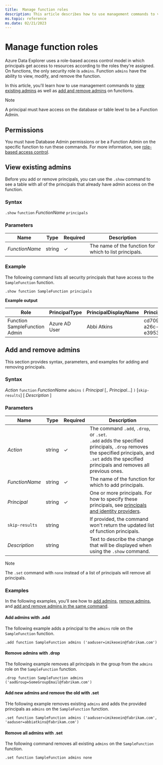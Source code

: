```yaml
---
title:  Manage function roles
description: This article describes how to use management commands to view, add, and remove function admins on the function level in Azure Data Explorer.
ms.topic: reference
ms.date: 02/21/2023
---
```


# Manage function roles

Azure Data Explorer uses a role-based access control model in which principals get access to resources according to the roles they're assigned. On functions, the only security role is `admins`. Function `admins` have the ability to view, modify, and remove the function.

In this article, you'll learn how to use management commands to [view existing admins](#view-existing-admins) as well as [add and remove admins](#add-and-remove-admins) on functions.

> [!NOTE]
> A principal must have access on the database or table level to be a Function Admin.

## Permissions

You must have Database Admin permissions or be a Function Admin on the specific function to run these commands. For more information, see [role-based access control](access-control/role-based-access-control.md).

## View existing admins

Before you add or remove principals, you can use the `.show` command to see a table with all of the principals that already have admin access on the function.

### Syntax

`.show` `function` *FunctionName* `principals`

### Parameters

|Name|Type|Required|Description|
|--|--|--|--|
| *FunctionName* | string | &check; | The name of the function for which to list principals.|

### Example

The following command lists all security principals that have access to the `SampleFunction` function.

```kusto
.show function SampleFunction principals
```

**Example output**

|Role |PrincipalType |PrincipalDisplayName |PrincipalObjectId |PrincipalFQN|
|---|---|---|---|---|
|Function SampleFunction Admin |Azure AD User |Abbi Atkins |cd709aed-a26c-e3953dec735e |aaduser=abbiatkins@fabrikam.com|

## Add and remove admins

This section provides syntax, parameters, and examples for adding and removing principals.

### Syntax

*Action* `function` *FunctionName* `admins` `(` *Principal* [`,` *Principal*...] `)` [`skip-results`] [ *Description* ]

### Parameters

|Name|Type|Required|Description|
|--|--|--|--|
| *Action* | string | &check; | The command `.add`, `.drop`, or `.set`.<br/>`.add` adds the specified principals, `.drop` removes the specified principals, and `.set` adds the specified principals and removes all previous ones.|
| *FunctionName* | string | &check; | The name of the function for which to add principals.|
| *Principal* | string | &check; | One or more principals. For how to specify these principals, see [principals and identity providers](./access-control/referencing-security-principals.md).|
| `skip-results` | string | | If provided, the command won't return the updated list of function principals.|
| *Description* | string | | Text to describe the change that will be displayed when using the `.show` command.|

> [!NOTE]
> The `.set` command with `none` instead of a list of principals will remove all principals.

### Examples

In the following examples, you'll see how to [add admins](#add-admins-with-add), [remove admins](#remove-admins-with-drop), and [add and remove admins in the same command](#add-new-admins-and-remove-the-old-with-set).

#### Add admins with .add

The following example adds a principal to the `admins` role on the `SampleFunction` function.

```kusto
.add function SampleFunction admins ('aaduser=imikeoein@fabrikam.com')
```

#### Remove admins with .drop

The following example removes all principals in the group from the `admins` role on the `SampleFunction` function.

```kusto
.drop function SampleFunction admins ('aadGroup=SomeGroupEmail@fabrikam.com')
```

#### Add new admins and remove the old with .set

THe following example removes existing `admins` and adds the provided principals as `admins` on the `SampleFunction` function.

```kusto
.set function SampleFunction admins ('aaduser=imikeoein@fabrikam.com', 'aaduser=abbiatkins@fabrikam.com')
```

#### Remove all admins with .set

The following command removes all existing `admins` on the `SampleFunction` function.

```kusto
.set function SampleFunction admins none
```
